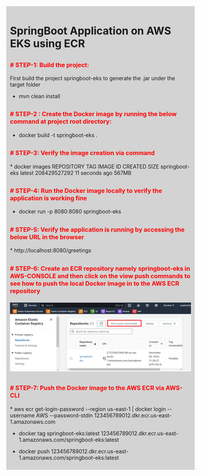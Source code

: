 <div style="background-color:lightgray; padding:10px;">

<h1>SpringBoot Application on AWS EKS using ECR</h1>


<h2>
<p style="font-size:16px; color:red;">
# STEP-1: Build the project:
</p></h2>

First build the project springboot-eks to generate the .jar under the target folder
* mvn clean install


<h2>
<p style="font-size:16px; color:red;">
# STEP-2 : Create the Docker image by running the below command at project root directory:
</p></h2>

* docker build -t springboot-eks .

<h2>
<p style="font-size:16px; color:red;">
# STEP-3: Verify the image creation via command
</p></h2>
* docker images
REPOSITORY          TAG         IMAGE ID        CREATED              SIZE
springboot-eks     latest    208429527292   11 seconds ago   567MB

<h2>
<p style="font-size:16px; color:red;">
# STEP-4: Run the Docker image locally to verify the application is working fine
</p></h2>

* docker run -p 8080:8080 springboot-eks

<h2>
<p style="font-size:16px; color:red;">
# STEP-5: Verify the application is running by accessing the below URL in the browser
</p></h2>
* http://localhost:8080/greetings


<h2>
<p style="font-size:16px; color:red;">
# STEP-6: Create an ECR repository namely springboot-eks in AWS-CONSOLE and then click on the view push commands
to see how to push the local Docker image in to the AWS ECR repository

![img_2.png](img_2.png)
</h2>  

<h2>
<p style="font-size:16px; color:red;">
# STEP-7: Push the Docker image to the AWS ECR via AWS-CLI
</p></h2>
* aws ecr get-login-password --region us-east-1 | docker login --username AWS --password-stdin 123456789012.dkr.ecr.us-east-1.amazonaws.com

* docker tag springboot-eks:latest 123456789012.dkr.ecr.us-east-1.amazonaws.com/springboot-eks:latest

* docker push 123456789012.dkr.ecr.us-east-1.amazonaws.com/springboot-eks:latest

</div>
